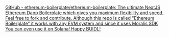 
[GitHub - ethereum-boilerplate/ethereum-boilerplate: The ultimate NextJS Ethereum Dapp Boilerplate which gives you maximum flexibility and speed. Feel free to fork and contribute. Although this repo is called "Ethereum Boilerplate" it works with any EVM system and since it uses Moralis SDK You can even use it on Solana! Happy BUIDL!](https://github.com/ethereum-boilerplate/ethereum-boilerplate)
